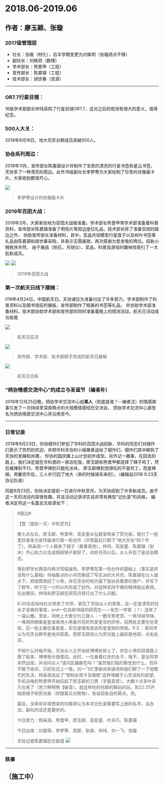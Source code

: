 # 2018.06-2019.06

## 作者：廖玉颖、张璇

### 2017级管理层
- 社长：张璇（材化），后半学期变更为刘姝玥（张璇绩点不够）
- 副社长：刘姝玥（数理）
- 学术部长：熊晋甲（工程）
- 宣传部长：陈嘉镇（工程）
- 技术部长：胡世春（资源）


---

### OR7.7行星目镜：
16级学术部部长仲玮采购了行星目镜OR7.7，这对之后的观测有很大的意义，值得纪念。

### 500人大关：
2018年9月16日，地大司天台群成员突破500人。

### 协会系列周边：
2018年11月，宣传部长陈嘉镇设计并制作了宝贵的漂亮的行星书签和星云书签，天协多了一种漂亮的周边。此外18级副社长李梦寒为大家绘制了珍贵的肖像画卡片，大家收到都很开心。

![](./Images/C5P1.jpg)

> 李梦寒设计的肖像画卡片

### 2019年百团大战：
2019年3月，大家紧张地为百团大战做准备。学术部长熊晋甲带学术部准备着科普资料，宣传部长陈嘉镇准备了明信片等周边座位礼品，技术部长除了准备百团的路边之外，
协助宣传部长准备材料，其中，奖品月球模型行星盘子以及树叶书签等礼品由陈嘉镇和胡世春采购，并表示无需报销，再次感谢为爱发电的两位。招新小摊秩序井然，
由于展品（陨石，月球仪）、奖品、科普及游戏的趣味性吸引了一大批新成员。

![](./Images/C5P2.jpg)
![](./Images/C5P3.jpg)

> 2019年百团大战

### 第一次航天日线下摆摊：
019年4月24日，中国航天日。天协诸位为准备付出了许多努力，学术部制作了科普资料以及图书馆前的展板，宣传部制作了精美的书签等礼品，
并协助学术部准备材料，技术部协助学术部和宣传部的同时准备着晚上的观测活动，航天日活动成功收尾

![](./Images/C5P4.jpg)

> 航天日实况

![](./Images/C5P5.jpg)

> 宣传部、学术部、技术部联手完成的航天日展板

![](./Images/C5P6.jpg)

> 航天日合影


### “鸽协情感交流中心”的成立与圣诞节（编者补）
2018年12月25日晚，鸽协学术交流中心由**某人**（到底是谁？--编者注）的情感故事引发了一次持续至深夜两点的大规模情感经历交流会，
鸽协学术交流中心遂改名为鸽协情感交流中心并沿用至今。

---
### 日常记录

2018年9月23日，你协细作们参加了华科的百团大战招新，华科的同志们对细作们表示了热烈的欢迎，并把华科天协的小版徽章送给了细作们，细作们其中聊到了天协的发展和尚珊，
你协的国庆蹭上山计划初步成型。另外记一趣事，在回去的路上，我们决定就在华科里的一家店吃饭，廖玉颖和熊晋甲都选择了辣子鸡丁，然后被辣到不行。熊晋甲辣到只能吃冰块，
廖玉颖辣到觉得吃的不是鸡丁，而是辣椒。用餐完毕后，三人步行回了地大（来的时候骑车来的）。（编辑自2018 9.23天协记仇录）

同是9月23日，你协决定提前一日进行中秋赏月，为天协招到了许多新成员。由于这一天的活动内容很有趣，并且活动记录详实且非常有典型“记仇录”的风格，
编者决定将这一名篇全文收录如下：
> #路边#
> 
>【暨（提前一天）中秋赏月】
> 
>晚七点左右，廖玉颖、熊晋甲、高安童从弘毅堂带来了荧光板，吸引了一批爱好者来为宣传画进行第一轮创作（尽管最后只剩下“地大天协”四个字了）。杨枭涵一个人搬来了镜子（着重表扬），仲玮、高安童、陈嘉镇（划水）齐心协力众志成城把镜子架好了。对好月亮以后，众人开启了座谈会模式。
>
>等到廖学长携湿巾再次驾临操场，李梦寒在第一轮创作的基础上（事实是并没有什么基础）将抽象派的小月亮换成了写实派的大月亮，陈嘉镇在众人提点下，把炮筒改回了小黑，并在空余的地方画下我协会徽里的猎户，并写下了群号，终于在一小时以内完成了创作。对这种坚持不懈的精神提出表扬。在此期间，仲玮和廖玉颖在研究月球灯出了什么问题。
>
>8:30左右咕咕社长带来了月饼，承包了天协众人的宵夜，这一定是漂亮的社长才会做的事情，and一位自称18级的研究生——张生一学弟（？）送来了一袋山楂。至此，场地上大致分为三拨人：一圈天邪老货、一排18级学妹、一堆用肉眼看星星或者用小黑看月亮的热爱星空的同学。前两批主要在吃宵夜，后一批主要在看星星，实在是很有我协热爱食物的传统。P.S.：某同学认为司天台群号是地月距离，而廖玉颖则认为荧光板上画的是地球，点名批评。
>
>不知什么时候开始，天协众人又开始给博博安排上了，并在小黑的目镜盘上膜了起来，博博表示很感动。此时，一位身着红衣的女子，哦不，是女同学突然出现，并询问众人“请问区展鹏在吗？”虽然我们隐约察觉到什么，但并不敢下结论，只好先记上一笔。刘一飞忙里偷闲来操场和我们聊了一下他繁忙的生活，杨枭涵说出了“想和女孩子去唱歌”这样埋藏于心灵深处的欲望，手机没电的熊晋甲开始玩起了廖玉颖的刀男（字面意思）。大概十点多叶非凡也来了（苦力啊啊啊【破音）。就这样吃的吃聊的聊玩的玩，到22:25开始收镜子和荧光板（伴随着瓜分赃物），各自回各自的窝点。完。
>
>最后，没来却非常想来的刘姝玥认为本次记仇录需要写上她的名字。没办法，副社的话还是要听的。
> 
>今日苦力：杨枭涵、熊晋甲、廖玉颖、高安童、叶非凡、陈嘉镇
> 
>今日出席：刘睿萌、李梦寒、周密、耿昊、仲玮、刘一飞、张璇
>
>天协记者陈嘉镇前方报道
> ![](./Images/C5P7.jpg)
> 



--- 
### 轶事





## （施工中）
